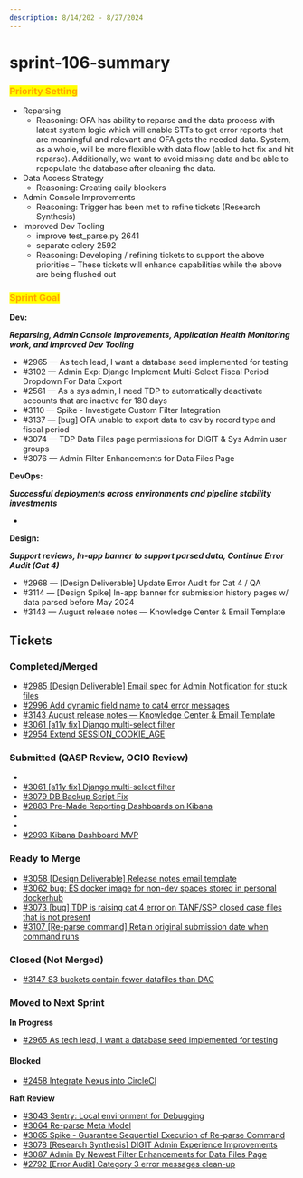 ```yaml
---
description: 8/14/202 - 8/27/2024
---
```


# sprint-106-summary

### <mark style="color:orange;">Priority Setting</mark>

* Reparsing &#x20;
  * Reasoning: OFA has ability to reparse and the data process with latest system logic which will enable STTs to get error reports that are meaningful and relevant and OFA gets the needed data. System, as a whole, will be more flexible with data flow (able to hot fix and hit reparse).  Additionally, we want to avoid missing data and be able to repopulate the database after cleaning the data. &#x20;
* Data Access Strategy&#x20;
  * Reasoning: Creating daily blockers &#x20;
* Admin Console Improvements&#x20;
  * Reasoning: Trigger has been met to refine tickets (Research Synthesis)
* Improved Dev Tooling&#x20;
  * improve test\_parse.py 2641&#x20;
  * separate celery 2592&#x20;
  * Reasoning: Developing / refining tickets to support the above priorities – These tickets will enhance capabilities while the above are being flushed out &#x20;

### <mark style="color:orange;">Sprint Goal</mark>

**Dev:**

_**Reparsing, Admin Console Improvements, Application Health Monitoring work, and Improved Dev Tooling**_

* \#2965 — As tech lead, I want a database seed implemented for testing
* \#3102  — Admin Exp: Django Implement Multi-Select Fiscal Period Dropdown For Data Export&#x20;
* \#2561 — As a sys admin, I need TDP to automatically deactivate accounts that are inactive for 180 days
* \#3110 — Spike - Investigate Custom Filter Integration
* \#3137 — \[bug] OFA unable to export data to csv by record type and fiscal period
* \#3074 — TDP Data Files page permissions for DIGIT & Sys Admin user groups
* \#3076  — Admin Filter Enhancements for Data Files Page&#x20;

**DevOps:**

_**Successful deployments across environments and pipeline stability investments**_

*

**Design:**

_**Support reviews, In-app banner to support parsed data, Continue Error Audit (Cat 4)**_

* \#2968  — \[Design Deliverable] Update Error Audit for Cat 4 / QA
* \#3114 — \[Design Spike] In-app banner for submission history pages w/ data parsed before May 2024
* \#3143 — August release notes — Knowledge Center & Email Template



## Tickets

### Completed/Merged

* [#2985 \[Design Deliverable\] Email spec for Admin Notification for stuck files](https://app.zenhub.com/workspaces/sprint-board-5f18ab06dfd91c000f7e682e/issues/gh/raft-tech/tanf-app/2985)
* [#2996 Add dynamic field name to cat4 error messages](https://app.zenhub.com/workspaces/sprint-board-5f18ab06dfd91c000f7e682e/issues/gh/raft-tech/tanf-app/2996)
* [#3143 August release notes — Knowledge Center & Email Template](https://app.zenhub.com/workspaces/sprint-board-5f18ab06dfd91c000f7e682e/issues/gh/raft-tech/tanf-app/3143)
* [#3061 \[a11y fix\] Django multi-select filter ](https://app.zenhub.com/workspaces/sprint-board-5f18ab06dfd91c000f7e682e/issues/gh/raft-tech/tanf-app/3061)
* [#2954 Extend SESSION\_COOKIE\_AGE](https://app.zenhub.com/workspaces/sprint-board-5f18ab06dfd91c000f7e682e/issues/gh/raft-tech/tanf-app/2954)

### Submitted (QASP Review, OCIO Review)

*
* [#3061 \[a11y fix\] Django multi-select filter ](https://app.zenhub.com/workspaces/sprint-board-5f18ab06dfd91c000f7e682e/issues/gh/raft-tech/tanf-app/3061)
* [#3079 DB Backup Script Fix](https://app.zenhub.com/workspaces/sprint-board-5f18ab06dfd91c000f7e682e/issues/gh/raft-tech/tanf-app/3079)
* [#2883 Pre-Made Reporting Dashboards on Kibana](https://app.zenhub.com/workspaces/sprint-board-5f18ab06dfd91c000f7e682e/issues/gh/raft-tech/tanf-app/2883)
*
*
* [#2993 Kibana Dashboard MVP](https://app.zenhub.com/workspaces/sprint-board-5f18ab06dfd91c000f7e682e/issues/gh/raft-tech/tanf-app/2993)

### Ready to Merge

* [#3058 \[Design Deliverable\] Release notes email template](https://app.zenhub.com/workspaces/sprint-board-5f18ab06dfd91c000f7e682e/issues/gh/raft-tech/tanf-app/3058)
* [#3062 bug: ES docker image for non-dev spaces stored in personal dockerhub](https://app.zenhub.com/workspaces/sprint-board-5f18ab06dfd91c000f7e682e/issues/gh/raft-tech/tanf-app/3062)
* [#3073 \[bug\] TDP is raising cat 4 error on TANF/SSP closed case files that is not present](https://app.zenhub.com/workspaces/sprint-board-5f18ab06dfd91c000f7e682e/issues/gh/raft-tech/tanf-app/3073)
* [#3107 \[Re-parse command\] Retain original submission date when command runs](https://app.zenhub.com/workspaces/sprint-board-5f18ab06dfd91c000f7e682e/issues/gh/raft-tech/tanf-app/3107)

### Closed (Not Merged)

* [#3147 S3 buckets contain fewer datafiles than DAC](https://app.zenhub.com/workspaces/sprint-board-5f18ab06dfd91c000f7e682e/issues/gh/raft-tech/tanf-app/3147)

### Moved to Next Sprint&#x20;

**In Progress**&#x20;

* [#2965 As tech lead, I want a database seed implemented for testing](https://app.zenhub.com/workspaces/sprint-board-5f18ab06dfd91c000f7e682e/issues/gh/raft-tech/tanf-app/2965)

#### Blocked

* [#2458 Integrate Nexus into CircleCI](https://app.zenhub.com/workspaces/sprint-board-5f18ab06dfd91c000f7e682e/issues/gh/raft-tech/tanf-app/2458)

**Raft Review**

* [#3043 Sentry: Local environment for Debugging](https://app.zenhub.com/workspaces/sprint-board-5f18ab06dfd91c000f7e682e/issues/gh/raft-tech/tanf-app/3043)
* [#3064 Re-parse Meta Model](https://app.zenhub.com/workspaces/sprint-board-5f18ab06dfd91c000f7e682e/issues/gh/raft-tech/tanf-app/3064)
* [#3065 Spike - Guarantee Sequential Execution of Re-parse Command](https://app.zenhub.com/workspaces/sprint-board-5f18ab06dfd91c000f7e682e/issues/gh/raft-tech/tanf-app/3065)
* [#3078 \[Research Synthesis\] DIGIT Admin Experience Improvements](https://app.zenhub.com/workspaces/sprint-board-5f18ab06dfd91c000f7e682e/issues/gh/raft-tech/tanf-app/3078)
* [#3087 Admin By Newest Filter Enhancements for Data Files Page](https://app.zenhub.com/workspaces/sprint-board-5f18ab06dfd91c000f7e682e/issues/gh/raft-tech/tanf-app/3087)
* [#2792 \[Error Audit\] Category 3 error messages clean-up](https://app.zenhub.com/workspaces/sprint-board-5f18ab06dfd91c000f7e682e/issues/gh/raft-tech/tanf-app/2792)
